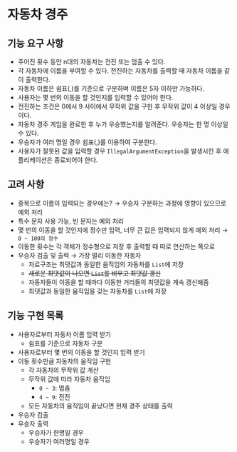 # 자동차 경주

## 기능 요구 사항
- 주어진 횟수 동안 n대의 자동차는 전진 또는 멈출 수 있다.
- 각 자동차에 이름을 부여할 수 있다. 전진하는 자동차를 출력할 때 자동차 이름을 같이 출력한다.
- 자동차 이름은 쉼표(,)를 기준으로 구분하며 이름은 5자 이하만 가능하다.
- 사용자는 몇 번의 이동을 할 것인지를 입력할 수 있어야 한다.
- 전진하는 조건은 0에서 9 사이에서 무작위 값을 구한 후 무작위 값이 4 이상일 경우이다.
- 자동차 경주 게임을 완료한 후 누가 우승했는지를 알려준다. 우승자는 한 명 이상일 수 있다.
- 우승자가 여러 명일 경우 쉼표(,)를 이용하여 구분한다.
- 사용자가 잘못된 값을 입력할 경우 `IllegalArgumentException`을 발생시킨 후 애플리케이션은 종료되어야 한다.

## 고려 사항
- 중복으로 이름이 입력되는 경우에는? &rarr; 우승자 구분하는 과정에 영향이 있으므로 예외 처리
- 특수 문자 사용 가능, 빈 문자는 예외 처리
- 몇 번의 이동을 할 것인지에 정수만 입력, 너무 큰 값은 입력되지 않게 예외 처리 &rarr; `0 ~ 100의 정수`
- 이동한 횟수는 각 객체가 정수형으로 저장 후 출력할 때 따로 연산하는 쪽으로
- 우승자 검출 및 출력 &rarr; 가장 멀리 이동한 자동차
  - 자료구조는 최댓값과 동일한 움직임의 자동차를 `List`에 저장
  - ~~새로운 최댓값이 나오면 `List`를 비우고 최댓값 갱신~~
  - 자동차들이 이동을 할 때마다 이동한 거리들의 최댓값을 계속 갱신해줌
  - 최댓값과 동일한 움직임을 갖는 자동차를 `List`에 저장

## 기능 구현 목록
- 사용자로부터 자동차 이름 입력 받기
  - 쉼표를 기준으로 자동차 구분
- 사용자로부터 몇 번의 이동을 할 것인지 입력 받기
- 이동 횟수만큼 자동차의 움직임 구현
  - 각 자동차의 무작위 값 계산
  - 무작위 값에 따라 자동차 움직임
    - `0 ~ 3`: 멈춤
    - `4 ~ 9`: 전진
  - 모든 자동차의 움직임이 끝났다면 현재 경주 상태를 출력
- 우승자 검출
- 우승자 출력
  - 우승자가 한명일 경우
  - 우승자가 여러명일 경우